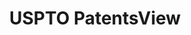 ---
bigquery: https://console.cloud.google.com/bigquery?p=patents-public-data&d=patentsview&page=dataset
citation: Attribution should be given to PatentsView for use, distribution, or derivative
  works.
code: https://github.com/CSSIP-AIR/PatentsView-Code-Snippets/
contributors: USPTO
cost: None
description: 'PatentsView includes US patent data including raw data (summaries, applications,
  pregrant applications), disambugations of inventors and assignees, and inventor
  gender estimates.  Also foreign priority data, # of figures and sheets, and government
  interest statements.'
documentation: https://patentsview.org/query/builder-faqs
last_edit: 04/09/2022, 23:42:15
location: https://patentsview.org/
maintained_by: USPTO
record_creation_timestamp: 12/2/2020 17:20:46
schema_fields:
- subclass
- disamb_inventor_id_20170307
- disamb_inventor_id_20191231
- lapse_of_patent
- uuid
- f371_date
- filename
- disamb_inventor_id_20191008
- disamb_inventor_id_20181127
- patent_id
- sequence
- country_transformed
- withdrawn
- action_date
- dependent
- state_fips
- gi_statement
- _102_date
- male
- publication_number
- disamb_inventor_id_20170808
- term_grant
- doc_type
- relkind
- longitude
- section_id
- field_id
- number
- disamb_assignee_id_20191008
- lawyer_id
- name
- male_flag
- term_disclaimer
- rawassignee_id
- organization
- variety
- fname
- term_extension
- ipc_class
- disamb_inventor_id_20190820
- type
- latitude
- doctype
- sector_title
- disamb_assignee_id_20190820
- applicant_type
- num_figures
- abstract
- main_group
- disamb_inventor_id_20190312
- id
- contract_award_number
- disamb_assignee_id_20200331
- attribution_status
- disamb_assignee_id_20200630
- f102_date
- assignee_id
- name_first
- country
- city
- disamb_inventor_id_20171226
- disamb_inventor_id_20200331
- subgroup_id
- rule_47
- county
- classification_status
- kind
- state
- county_fips
- field_title
- application_id
- category
- subclass_id
- rawlocation_id
- group_id
- location_id
- num_claims
- _371_date
- subcategory_id
- reldocno
- disclaimer_date
- classification_value
- deceased
- subgroup
- level_three
- series_code
- lname
- ipc_version_indicator
- disamb_assignee_id_20200929
- level_one
- text
- subsection_id
- rel_id
- disamb_inventor_id_20201229
- category_id
- length
- latin_name
- disamb_inventor_id_20200929
- disamb_assignee_id_20181127
- disamb_inventor_id_20200630
- status
- citation_id
- classification_data_source
- num
- rawinventor_id
- exemplary
- disamb_assignee_id_20190312
- disamb_inventor_id_20171003
- name_last
- latlong
- role
- level_two
- title
- group
- mainclass_id
- inventor_id
- disamb_inventor_id_20180528
- classification_level
- section
- symbol_position
- designation
- disamb_assignee_id_20191231
- date
- num_sheets
- organization_id
shortname: patentsview
tags:
- disambiguation
- United States
- gender
terms_of_use: Creative Commons Attribution 4.0 International License.
timeframe: 1963-1999
title: USPTO PatentsView
uuid: cf1780b1-e265-4e49-8d1d-83b9cfe0fd9a
---